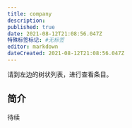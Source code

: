 ```yaml
---
title: company
description:
published: true
date: 2021-08-12T21:08:56.047Z
特殊标签标记: #无标签
editor: markdown
dateCreated: 2021-08-12T21:08:56.047Z
---
```


请到左边的树状列表，进行查看条目。

## 简介

待续
